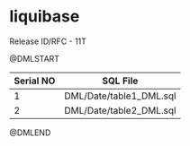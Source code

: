 # liquibase

Release ID/RFC - 11T 

@DMLSTART

| Serial NO |  SQL File | 
| ------------- | ------------- | 
| 1 | DML/Date/table1_DML.sql | 
| 2 | DML/Date/table2_DML.sql | 


@DMLEND
